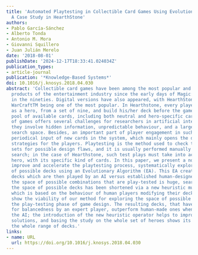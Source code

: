 ```yaml
---
title: 'Automated Playtesting in Collectible Card Games Using Evolutionary Algorithms:
  A Case Study in HearthStone'
authors:
- Pablo García-Sánchez
- Alberto Tonda
- Antonio M. Mora
- Giovanni Squillero
- Juan Julián Merelo
date: '2018-08-01'
publishDate: '2024-12-17T18:33:41.024034Z'
publication_types:
- article-journal
publication: '*Knowledge-Based Systems*'
doi: 10.1016/j.knosys.2018.04.030
abstract: 'Collectible card games have been among the most popular and profitable
  products of the entertainment industry since the early days of Magic: The GatheringTM
  in the nineties. Digital versions have also appeared, with HearthStone: Heroes of
  WarCraftTM being one of the most popular. In Hearthstone, every player can play
  as a hero, from a set of nine, and build his/her deck before the game from a big
  pool of available cards, including both neutral and hero-specific cards. This kind
  of games offers several challenges for researchers in artificial intelligence since
  they involve hidden information, unpredictable behaviour, and a large and rugged
  search space. Besides, an important part of player engagement in such games is a
  periodical input of new cards in the system, which mainly opens the door to new
  strategies for the players. Playtesting is the method used to check the new card
  sets for possible design flaws, and it is usually performed manually or via exhaustive
  search; in the case of Hearthstone, such test plays must take into account the chosen
  hero, with its specific kind of cards. In this paper, we present a novel idea to
  improve and accelerate the playtesting process, systematically exploring the space
  of possible decks using an Evolutionary Algorithm (EA). This EA creates HearthStone
  decks which are then played by an AI versus established human-designed decks. Since
  the space of possible combinations that are play-tested is huge, search through
  the space of possible decks has been shortened via a new heuristic mutation operator,
  which is based on the behaviour of human players modifying their decks. Results
  show the viability of our method for exploring the space of possible decks and automating
  the play-testing phase of game design. The resulting decks, that have been examined
  for balancedness by an expert player, outperform human-made ones when played by
  the AI; the introduction of the new heuristic operator helps to improve the obtained
  solutions, and basing the study on the whole set of heroes shows its validity through
  the whole range of decks.'
links:
- name: URL
  url: https://doi.org/10.1016/j.knosys.2018.04.030
---
```

